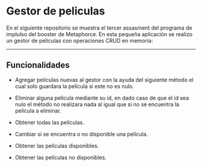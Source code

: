 # Gestor de peliculas

En el siguiente repositorio se muestra el tercer assasment del programa de implulso del booster de Metaphorce.
En esta pequeña aplicación se realizo un gestor de películas con operaciones CRUD en memoria:

___________

## Funcionalidades

* Agregar películas nuevas al gestor con la ayuda del siguiente método el cual solo guardara la película si este no es nulo.

* Eliminar alguna película mediante su id, en dado caso de que el id sea nulo el método no realizara nada al igual que
si no se encuentra la película a eliminar.

* Obtener todas las películas.

* Cambiar si se encuentra o no disponible una película.

* Obtener las películas disponibles.

* Obtener las películas no disponibles.
